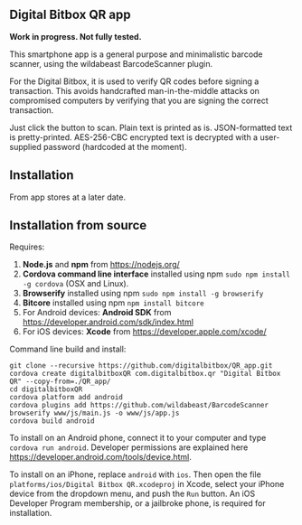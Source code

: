 ## Digital Bitbox QR app

**Work in progress. Not fully tested.**

This smartphone app is a general purpose and minimalistic barcode scanner, using the wildabeast BarcodeScanner plugin. 

For the Digital Bitbox, it is used to verify QR codes before signing a transaction. This avoids handcrafted man-in-the-middle attacks on compromised computers by verifying that you are signing the correct transaction. 

Just click the button to scan. Plain text is printed as is. JSON-formatted text is pretty-printed. AES-256-CBC encrypted text is decrypted with a user-supplied password (hardcoded at the moment).


## Installation

From app stores at a later date.


## Installation from source

Requires:
  1. **Node.js** and **npm** from https://nodejs.org/
  2. **Cordova command line interface** installed using npm `sudo npm install -g cordova` (OSX and Linux).
  3. **Browserify** installed using npm `sudo npm install -g browserify`
  4. **Bitcore** installed using npm `npm install bitcore`
  5. For Android devices: **Android SDK** from https://developer.android.com/sdk/index.html
  6. For iOS devices: **Xcode** from https://developer.apple.com/xcode/

Command line build and install:

```
git clone --recursive https://github.com/digitalbitbox/QR_app.git
cordova create digitalbitboxQR com.digitalbitbox.qr "Digital Bitbox QR" --copy-from=./QR_app/
cd digitalbitboxQR
cordova platform add android 
cordova plugins add https://github.com/wildabeast/BarcodeScanner
browserify www/js/main.js -o www/js/app.js
cordova build android
```

To install on an Android phone, connect it to your computer and type  `cordova run android`. Developer permissions are explained here https://developer.android.com/tools/device.html. 

To install on an iPhone, replace `android` with `ios`. Then open the file `platforms/ios/Digital Bitbox QR.xcodeproj` in Xcode, select your iPhone device from the dropdown menu, and push the `Run` button. An iOS Developer Program membership, or a jailbroke phone, is required for installation.




